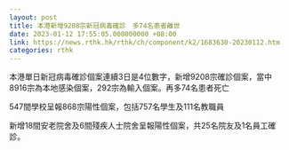 ```yaml
---
layout: post
title: 本港新增9208宗新冠病毒確診　多74名患者離世
date: 2023-01-12 17:55:05.000000000 +08:00
link: https://news.rthk.hk/rthk/ch/component/k2/1683630-20230112.htm
categories: rthk
---
```


本港單日新冠病毒確診個案連續3日是4位數字，新增9208宗確診個案，當中8916宗為本地感染個案，292宗為輸入個案。再多74名患者死亡

547間學校呈報868宗陽性個案，包括757名學生及111名教職員

新增18間安老院舍及6間殘疾人士院舍呈報陽性個案，共25名院友及1名員工確診。
